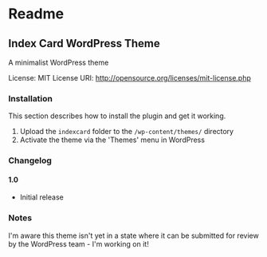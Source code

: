 # Readme

## Index Card WordPress Theme
A minimalist WordPress theme

License: MIT
License URI: http://opensource.org/licenses/mit-license.php


### Installation

This section describes how to install the plugin and get it working.

1. Upload the `indexcard` folder to the `/wp-content/themes/` directory
2. Activate the theme via the 'Themes' menu in WordPress 


### Changelog

#### 1.0
* Initial release


### Notes
I'm aware this theme isn't yet in a state where it can be submitted for review by the WordPress team - I'm working on it!